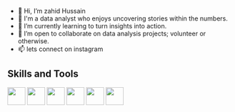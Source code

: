 - 👋 Hi, I’m zahid Hussain
- 👀 I'm a data analyst who enjoys uncovering stories within the numbers.
- 🌱 I’m currently learning to turn insights into action.
- 💞️ I’m open to collaborate on data analysis projects; volunteer or otherwise.
- 📫 lets connect on instagram 


## Skills and Tools
<img src="https://img.shields.io/badge/-Python-3776AB?style=flat&logo=python&logoColor=white" height="40" />
<img src="https://img.shields.io/badge/-SQL-4479A1?style=flat&logo=postgresql&logoColor=white" height="40" />
<img src="https://img.shields.io/badge/-Pandas-150458?style=flat&logo=pandas&logoColor=white" height="40" />
<img src="https://img.shields.io/badge/-NumPy-013243?style=flat&logo=numpy&logoColor=white" height="40" />
<img src="https://img.shields.io/badge/-Excel-217346?style=flat&logo=microsoft-excel&logoColor=white" height="40" />
<img src="https://img.shields.io/badge/-Power%20BI-F2C811?style=flat&logo=powerbi&logoColor=black" height="40" />




<!---
zahid-hussain93/zahid-hussain93 is a ✨ special ✨ repository because its `README.md` (this file) appears on your GitHub profile.
You can click the Preview link to take a look at your changes.
--->
